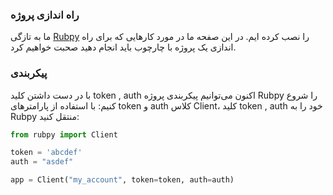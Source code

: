 ### راه اندازی پروژه

ما به تازگی [Rubpy](/aboutinstall) را نصب کرده ایم. در این صفحه ما در مورد کارهایی که برای راه اندازی یک پروژه با چارچوب باید انجام دهید صحبت خواهیم کرد.


### پیکربندی

با در دست داشتن کلید token , auth اکنون می‌توانیم پیکربندی پروژه Rubpy را شروع کنیم: با استفاده از پارامترهای token و auth کلاس Client، کلید token , auth خود را به Rubpy منتقل کنید:



```python
from rubpy import Client

token = 'abcdef'
auth = "asdef"

app = Client("my_account", token=token, auth=auth)

```